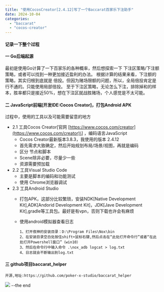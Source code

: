 ```yaml
---
title: "使用CocosCreator[2.4.12]写了一个Baccarat百家乐下注助手"
date: 2024-10-04
categories: 
  - "baccarat"
  - "cocos-creator"
---
```


#### 记录一下整个过程

#### 一 Go后端起源

最初是使用Go计算了一下百家乐的各种概率，然后想探索一下 下注区策略/下注额策略，或者可以找到一种更加接近盈利的办法。 根据计算的结果来看，下注额的策略，其实归根到底就是 倍投。但因为赌场限额的问题，所以，全局倍投肯定是行不通的。只能使用局部倍投。 至于下注区策略，无论怎么下注，排除掉和的样本，胜率都只是接近50%，想在下注区就战胜赌场，个人感觉是不太可能。

#### 二 JavaScript前端\[开发IDE:Cocos Creator\]，打包Android APK

过程中，使用的工具以及可能需要留意的地方

- 2.1 工具Cocos Creator\[官网 [https://www.cocos.com/creator](https://www.cocos.com/creator)\] ，编码语言JavaScript
    - Cocos Creator最新版本3.8.3，我使用的版本 2.4.12
    - 首先需求大致确定，然后开始规划布局/场景/视图，再就是编码
    - 区分 节点和脚本
    - Scene除非必要，尽量少一些
    - 资源需要预加载
- 2.2 工具Visual Studio Code
    - 主要是脚本的编码和功能测试
    - 使用 Chrome浏览器调试
- 2.3 工具Android Studio
    - 打包APK，这部分比较繁琐，安装NDK\[Native Development Kit\],ADK\[Andorid Development Kit\]，JDK\[Jave Development Kit\],gradle等工具包。最好是有vpn，否则下载也许会有麻烦
    - 使用android模拟器查看日志
        
        ```
        1、打开夜神的安装目录：D:\Program Files\Nox\bin
        2、在安装目录空白处按住shift+鼠标右键,然后点击在“此处打开命令行”或者“在此处打开Powershell窗口”（win10）
        3、然后在命令行中输入命令 .\nox_adb logcat > log.txt
        4、日志就会不断输出到log.txt
        ```
        

#### 三 github项目baccarat\_helper

```
开源,地址:https://github.com/poker-x-studio/baccarat_helper 
```

![](https://poker-x-studio.github.io/images/baccarat_helper_2024-10-9.png) --the end
